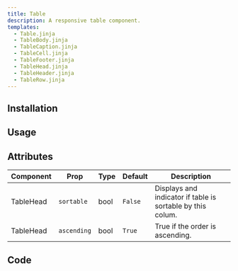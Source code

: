 ```yaml
---
title: Table
description: A responsive table component.
templates:
  - Table.jinja
  - TableBody.jinja
  - TableCaption.jinja
  - TableCell.jinja
  - TableFooter.jinja
  - TableHead.jinja
  - TableHeader.jinja
  - TableRow.jinja
---
```


<TabPreview component="Table" template="examples/table.html"/>

<Prose>

## Installation

</Prose>

<Installation name="Table" component="table"/>

<Prose>

## Usage

</Prose>

<IncludeFile dir="docs/templates" file_name="examples/table.html"/>

<Prose>

## Attributes

| Component    | Prop        | Type   | Default | Description                                                |
|--------------|-------------|--------|---------|------------------------------------------------------------|
| TableHead    | `sortable`  | bool   | `False` | Displays and indicator if table is sortable by this colum. |
| TableHead    | `ascending` | bool   | `True`  | True if the order is ascending.                            |

## Code
</Prose>

<IncludeComponents dir="table" :components="{{ metadata.templates }}" />

